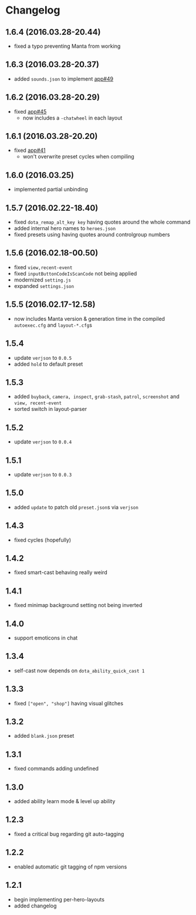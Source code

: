 # Changelog

## 1.6.4 (2016.03.28-20.44)
- fixed a typo preventing Manta from working

## 1.6.3 (2016.03.28-20.37)
- added `sounds.json` to implement [app#49](https://github.com/dodekeract/manta-config-engine-app/issues/49)

## 1.6.2 (2016.03.28-20.29)
- fixed [app#45](https://github.com/dodekeract/manta-config-engine-app/issues/45)
	- now includes a `-chatwheel` in each layout

## 1.6.1 (2016.03.28-20.20)
- fixed [app#41](https://github.com/dodekeract/manta-config-engine-app/issues/41)
	- won't overwrite preset cycles when compiling

## 1.6.0 (2016.03.25)
- implemented partial unbinding

## 1.5.7 (2016.02.22-18.40)
- fixed `dota_remap_alt_key key` having quotes around the whole command
- added internal hero names to `heroes.json`
- fixed presets using having quotes around controlgroup numbers

## 1.5.6 (2016.02.18-00.50)
- fixed `view,recent-event`
- fixed `inputButtonCodeIsScanCode` not being applied
- modernized `setting.js`
- expanded `settings.json`

## 1.5.5 (2016.02.17-12.58)
- now includes Manta version & generation time in the compiled `autoexec.cfg` and `layout-*.cfg`s

## 1.5.4
- update `verjson` to `0.0.5`
- added `hold` to default preset

## 1.5.3
- added `buyback`, `camera, inspect`, `grab-stash`, `patrol`, `screenshot` and `view, recent-event`
- sorted switch in layout-parser

## 1.5.2
- update `verjson` to `0.0.4`

## 1.5.1
- update `verjson` to `0.0.3`

## 1.5.0
- added `update` to patch old `preset.json`s via `verjson`

## 1.4.3
- fixed cycles (hopefully)

## 1.4.2
- fixed smart-cast behaving really weird

## 1.4.1
- fixed minimap background setting not being inverted

## 1.4.0
- support emoticons in chat

## 1.3.4
- self-cast now depends on `dota_ability_quick_cast 1`

## 1.3.3
- fixed `["open", "shop"]` having visual glitches

## 1.3.2
- added `blank.json` preset

## 1.3.1
- fixed commands adding undefined

## 1.3.0
- added ability learn mode & level up ability

## 1.2.3
- fixed a critical bug regarding git auto-tagging

## 1.2.2
- enabled automatic git tagging of npm versions

## 1.2.1
- begin implementing per-hero-layouts
- added changelog
